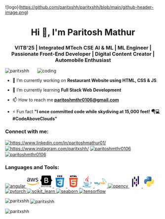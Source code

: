 ![logo}(https://github.com/paritxshh/paritxshh/blob/main/github-header-image.png)
<h1 align="center">Hi 👋, I'm Paritosh Mathur</h1>
<h3 align="center">VITB'25 | Integrated MTech CSE AI & ML | ML Engineer | Passionate Front-End Developer | Digital Content Creator | Automobile Enthusiast</h3>

<img align="right" alt="coding" width="400" src="https://media1.giphy.com/media/MeJgB3yMMwIaHmKD4z/giphy.gif?cid=ecf05e47dtatrqk8r4zitte9de2eizaet2eczw2wgry4nsoi&ep=v1_gifs_search&rid=giphy.gif&ct=g">

<p align="left"> <img src="https://komarev.com/ghpvc/?username=paritxshh&label=Profile%20views&color=0e75b6&style=flat" alt="paritxshh" /> </p>

- 🔭 I’m currently working on **Restaurant Website using HTML, CSS & JS**

- 🌱 I’m currently learning **Full Stack Web Development**

- 📫 How to reach me **paritoshmthr0106@gmail.com**

- ⚡ Fun fact **"I once committed code while skydiving at 15,000 feet! 🪂💻 #CodeAboveClouds"**

<h3 align="left">Connect with me:</h3>
<p align="left">
<a href="https://linkedin.com/in/https://www.linkedin.com/in/paritoshmathur01/" target="blank"><img align="center" src="https://raw.githubusercontent.com/rahuldkjain/github-profile-readme-generator/master/src/images/icons/Social/linked-in-alt.svg" alt="https://www.linkedin.com/in/paritoshmathur01/" height="30" width="40" /></a>
<a href="https://instagram.com/https://www.instagram.com/paritxshh/" target="blank"><img align="center" src="https://raw.githubusercontent.com/rahuldkjain/github-profile-readme-generator/master/src/images/icons/Social/instagram.svg" alt="https://www.instagram.com/paritxshh/" height="30" width="40" /></a>
<a href="https://www.hackerrank.com/paritoshmthr0106" target="blank"><img align="center" src="https://raw.githubusercontent.com/rahuldkjain/github-profile-readme-generator/master/src/images/icons/Social/hackerrank.svg" alt="paritoshmthr0106" height="30" width="40" /></a>
<a href="https://www.leetcode.com/paritoshmthr0106" target="blank"><img align="center" src="https://raw.githubusercontent.com/rahuldkjain/github-profile-readme-generator/master/src/images/icons/Social/leet-code.svg" alt="paritoshmthr0106" height="30" width="40" /></a>
</p>

<h3 align="left">Languages and Tools:</h3>
<p align="left"> <a href="https://angular.io" target="_blank" rel="noreferrer"> <img src="https://angular.io/assets/images/logos/angular/angular.svg" alt="angular" width="40" height="40"/> </a> <a href="https://aws.amazon.com" target="_blank" rel="noreferrer"> <img src="https://raw.githubusercontent.com/devicons/devicon/master/icons/amazonwebservices/amazonwebservices-original-wordmark.svg" alt="aws" width="40" height="40"/> </a> <a href="https://getbootstrap.com" target="_blank" rel="noreferrer"> <img src="https://raw.githubusercontent.com/devicons/devicon/master/icons/bootstrap/bootstrap-plain-wordmark.svg" alt="bootstrap" width="40" height="40"/> </a> <a href="https://www.w3schools.com/css/" target="_blank" rel="noreferrer"> <img src="https://raw.githubusercontent.com/devicons/devicon/master/icons/css3/css3-original-wordmark.svg" alt="css3" width="40" height="40"/> </a> <a href="https://www.w3.org/html/" target="_blank" rel="noreferrer"> <img src="https://raw.githubusercontent.com/devicons/devicon/master/icons/html5/html5-original-wordmark.svg" alt="html5" width="40" height="40"/> </a> <a href="https://www.java.com" target="_blank" rel="noreferrer"> <img src="https://raw.githubusercontent.com/devicons/devicon/master/icons/java/java-original.svg" alt="java" width="40" height="40"/> </a> <a href="https://www.mysql.com/" target="_blank" rel="noreferrer"> <img src="https://raw.githubusercontent.com/devicons/devicon/master/icons/mysql/mysql-original-wordmark.svg" alt="mysql" width="40" height="40"/> </a> <a href="https://opencv.org/" target="_blank" rel="noreferrer"> <img src="https://www.vectorlogo.zone/logos/opencv/opencv-icon.svg" alt="opencv" width="40" height="40"/> </a> <a href="https://pandas.pydata.org/" target="_blank" rel="noreferrer"> <img src="https://raw.githubusercontent.com/devicons/devicon/2ae2a900d2f041da66e950e4d48052658d850630/icons/pandas/pandas-original.svg" alt="pandas" width="40" height="40"/> </a> <a href="https://www.python.org" target="_blank" rel="noreferrer"> <img src="https://raw.githubusercontent.com/devicons/devicon/master/icons/python/python-original.svg" alt="python" width="40" height="40"/> </a> <a href="https://pytorch.org/" target="_blank" rel="noreferrer"> <img src="https://www.vectorlogo.zone/logos/pytorch/pytorch-icon.svg" alt="pytorch" width="40" height="40"/> </a> <a href="https://scikit-learn.org/" target="_blank" rel="noreferrer"> <img src="https://upload.wikimedia.org/wikipedia/commons/0/05/Scikit_learn_logo_small.svg" alt="scikit_learn" width="40" height="40"/> </a> <a href="https://seaborn.pydata.org/" target="_blank" rel="noreferrer"> <img src="https://seaborn.pydata.org/_images/logo-mark-lightbg.svg" alt="seaborn" width="40" height="40"/> </a> <a href="https://www.tensorflow.org" target="_blank" rel="noreferrer"> <img src="https://www.vectorlogo.zone/logos/tensorflow/tensorflow-icon.svg" alt="tensorflow" width="40" height="40"/> </a> </p>

<p><img align="left" src="https://github-readme-stats.vercel.app/api/top-langs?username=paritxshh&show_icons=true&locale=en&layout=compact" alt="paritxshh" /></p>

<p>&nbsp;<img align="center" src="https://github-readme-stats.vercel.app/api?username=paritxshh&show_icons=true&locale=en" alt="paritxshh" /></p>

<p><img align="center" src="https://github-readme-streak-stats.herokuapp.com/?user=paritxshh&" alt="paritxshh" /></p>
